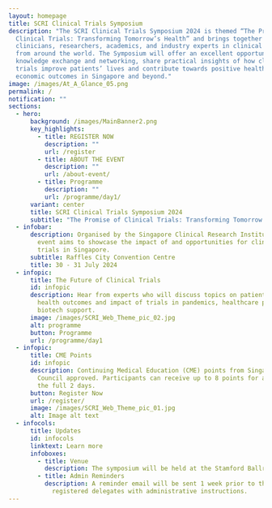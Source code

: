 ```yaml
---
layout: homepage
title: SCRI Clinical Trials Symposium
description: "The SCRI Clinical Trials Symposium 2024 is themed “The Promise of
  Clinical Trials: Transforming Tomorrow’s Health” and brings together
  clinicians, researchers, academics, and industry experts in clinical research
  from around the world. The Symposium will offer an excellent opportunity for
  knowledge exchange and networking, share practical insights of how clinical
  trials improve patients’ lives and contribute towards positive health and
  economic outcomes in Singapore and beyond."
image: /images/At_A_Glance_05.png
permalink: /
notification: ""
sections:
  - hero:
      background: /images/MainBanner2.png
      key_highlights:
        - title: REGISTER NOW
          description: ""
          url: /register
        - title: ABOUT THE EVENT
          description: ""
          url: /about-event/
        - title: Programme
          description: ""
          url: /programme/day1/
      variant: center
      title: SCRI Clinical Trials Symposium 2024
      subtitle: "The Promise of Clinical Trials: Transforming Tomorrow's  Health"
  - infobar:
      description: Organised by the Singapore Clinical Research Institute, the two-day
        event aims to showcase the impact of and opportunities for clinical
        trials in Singapore.
      subtitle: Raffles City Convention Centre
      title: 30 - 31 July 2024
  - infopic:
      title: The Future of Clinical Trials
      id: infopic
      description: Hear from experts who will discuss topics on patient engagement,
        health outcomes and impact of trials in pandemics, healthcare policy and
        biotech support.
      image: /images/SCRI_Web_Theme_pic_02.jpg
      alt: programme
      button: Programme
      url: /programme/day1
  - infopic:
      title: CME Points
      id: infopic
      description: Continuing Medical Education (CME) points from Singapore Medical
        Council approved. Participants can receive up to 8 points for attending
        the full 2 days.
      button: Register Now
      url: /register/
      image: /images/SCRI_Web_Theme_pic_01.jpg
      alt: Image alt text
  - infocols:
      title: Updates
      id: infocols
      linktext: Learn more
      infoboxes:
        - title: Venue
          description: The symposium will be held at the Stamford Ballroom (Level 4), RCCC.
        - title: Admin Reminders
          description: A reminder email will be sent 1 week prior to the event to all
            registered delegates with administrative instructions.
---
```

